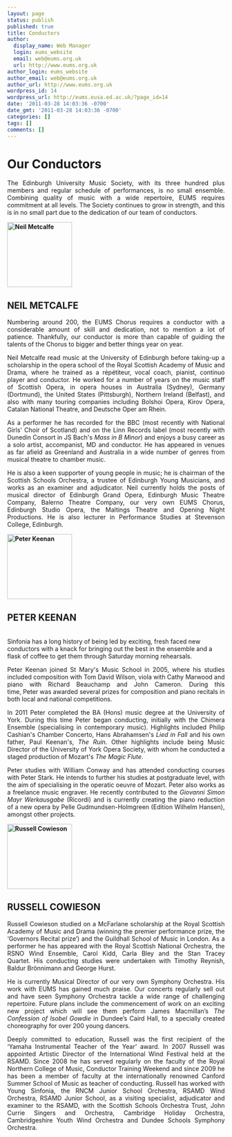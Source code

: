 ```yaml
---
layout: page
status: publish
published: true
title: Conductors
author:
  display_name: Web Manager
  login: eums_website
  email: web@eums.org.uk
  url: http://www.eums.org.uk
author_login: eums_website
author_email: web@eums.org.uk
author_url: http://www.eums.org.uk
wordpress_id: 14
wordpress_url: http://eums.eusa.ed.ac.uk/?page_id=14
date: '2011-03-28 14:03:36 -0700'
date_gmt: '2011-03-28 14:03:36 -0700'
categories: []
tags: []
comments: []
---
```

<h1 style="text-align: justify;">Our Conductors</h1></p>
<p style="text-align: justify;">The Edinburgh University Music Society, with its three hundred plus members and regular schedule of performances, is no small ensemble. Combining quality of music with a wide repertoire, EUMS requires commitment at all levels. The Society continues to grow in strength, and this is in no small part due to the dedication of our team of conductors.</p></p>
<div class="mceTemp" style="text-align: justify;">
<dl class="wp-caption alignleft" style="width: 150px;">
<dt class="wp-caption-dt"><strong><img title="Neil Metcalfe" src="http://eums.eusa.ed.ac.uk/wp-content/uploads/images/people/neil_square_b&amp;w.jpg" alt="Neil Metcalfe" width="150" height="150" /></strong></dt></dl></div></p>
<h2 style="text-align: justify;"><strong>NEIL METCALFE</strong></h2></p>
<p style="text-align: justify;">Numbering around 200, the EUMS Chorus requires a conductor with a considerable amount of skill and dedication, not to mention a lot of patience. Thankfully, our conductor is more than capable of guiding the talents of the Chorus to bigger and better things year on year.</p></p>
<p style="text-align: justify;">Neil Metcalfe read music at the University of Edinburgh before taking-up a scholarship in the opera school of the Royal Scottish Academy of Music and Drama, where he trained as a r&eacute;p&eacute;titeur, vocal coach, pianist, continuo player and conductor.&nbsp;He worked for a number of years on the music staff of Scottish Opera, in opera houses in Australia (Sydney), Germany (Dortmund), the United States (Pittsburgh), Northern Ireland (Belfast), and also with many touring companies including Bolshoi Opera, Kirov Opera, Catalan National Theatre, and Deutsche Oper am Rhein.</p></p>
<p style="text-align: justify;">As a performer he has recorded for the BBC (most recently with National Girls' Choir of Scotland) and on the Linn Records label (most recently with Dunedin Consort in JS Bach's <em>Mass in B Minor</em>) and enjoys a busy career as a solo artist, accompanist, MD and conductor. He has appeared in venues as far afield as Greenland and Australia in a wide number of genres from musical theatre to chamber music.</p></p>
<p style="text-align: justify;">He is also a keen supporter of young people in music; he is chairman of the Scottish Schools Orchestra, a trustee of Edinburgh Young Musicians, and works as an examiner and adjudicator. Neil currently holds the posts of musical director of Edinburgh Grand Opera, Edinburgh Music Theatre Company, Balerno Theatre Company, our very own EUMS Chorus, Edinburgh Studio Opera, the Maltings Theatre and Opening Night Productions. He is also lecturer in Performance Studies at Stevenson College, Edinburgh.</p></p>
<div class="mceTemp" style="text-align: justify;">
<dl class="wp-caption alignleft" style="width: 150px;">
<dt class="wp-caption-dt"><strong><img title="Peter Keenan" src="http://eums.eusa.ed.ac.uk/wp-content/uploads/images/people/peter_square.jpg" alt="Peter Keenan" width="150" height="150" /></strong></dt></dl></div></p>
<h2><strong>PETER KEENAN</strong></h2><br />
Sinfonia has a long history of being led by exciting, fresh faced new conductors with a knack for bringing out the best in the ensemble and a flask of coffee to get them through Saturday morning rehearsals.</p></p>
<p style="text-align: justify;">Peter&nbsp;Keenan&nbsp;joined St Mary's Music School in 2005, where his studies included composition with Tom David Wilson, viola with Cathy Marwood and piano with Richard Beauchamp and John Cameron. During this time,&nbsp;Peter&nbsp;was awarded several prizes for composition and piano recitals in both local and national competitions.</p></p>
<p style="text-align: justify;">In 2011&nbsp;Peter&nbsp;completed the BA (Hons) music degree at the University of York. During this time&nbsp;Peter&nbsp;began conducting, initially with the Chimera Ensemble (specialising in contemporary music). Highlights included Philip Cashian's Chamber Concerto, Hans Abrahamsen's&nbsp;<i>Lied in Fall</i>&nbsp;and his own father, Paul&nbsp;Keenan's,&nbsp;<i>The Ruin</i>. Other highlights include being Music Director of the University of York Opera Society, with whom he conducted a staged production of Mozart's&nbsp;<i>The Magic Flute</i>.</p></p>
<p style="text-align: justify;">Peter&nbsp;studies with William Conway and has attended conducting courses with&nbsp;Peter&nbsp;Stark. He intends to further his studies at postgraduate level, with the aim of specialising in the operatic oeuvre of Mozart.&nbsp;Peter&nbsp;also works as a freelance music engraver. He recently contributed to the&nbsp;<i>Giovanni Simon Mayr Werkausgabe</i>&nbsp;(Ricordi) and is currently creating the piano reduction of a new opera by Pelle Gudmundsen-Holmgreen (Edition Wilhelm Hansen), amongst other projects.</p></p>
<div class="mceTemp" style="text-align: justify;">
<dl class="wp-caption alignleft" style="width: 150px;">
<dt class="wp-caption-dt"><strong><img title="Russell Cowieson" src="http://eums.eusa.ed.ac.uk/wp-content/uploads/images/people/russell_square_b&amp;w.jpg" alt="Russell Cowieson" width="150" height="150" /></strong></dt></dl></div></p>
<h2 style="text-align: justify;"><strong>RUSSELL COWIESON</strong></h2></p>
<p style="text-align: justify;">Russell Cowieson studied on a McFarlane scholarship at the Royal Scottish Academy of Music and Drama (winning the premier performance prize, the &lsquo;Governors Recital prize&rsquo;) and the Guildhall School of Music in London. As a performer he has appeared with the Royal Scottish National Orchestra, the RSNO Wind Ensemble, Carol Kidd, Carla Bley and the Stan Tracey Quartet.&nbsp;His conducting studies were undertaken with Timothy Reynish, Baldur Br&ouml;nnimann and George Hurst.</p></p>
<p style="text-align: justify;">He is currently Musical Director of our very own Symphony Orchestra. His work with EUMS has gained much praise. Our concerts regularly sell out and have seen Symphony Orchestra tackle a wide range of challenging repertoire. Future plans include the commencement of work on an exciting new project which will see them perform James Macmillan&rsquo;s <em>The Confession of Isobel Gowdie</em> in Dundee&rsquo;s Caird Hall, to a specially created choreography for over 200 young dancers.</p></p>
<p style="text-align: justify;">Deeply committed to education, Russell was the first recipient of the &lsquo;Yamaha Instrumental Teacher of the Year&rsquo; award. In 2007 Russell was appointed Artistic Director of the International Wind Festival held at the RSAMD. Since 2008 he has served regularly on the faculty of the Royal Northern College of Music, Conductor Training Weekend and since 2009 he has been a member of faculty at the internationally renowned Canford Summer School of Music as teacher of conducting. Russell has worked with Young Sinfonia, the RNCM Junior School Orchestra, RSAMD Wind Orchestra, RSAMD Junior School, as a visiting specialist, adjudicator and examiner to the RSAMD, with the Scottish Schools Orchestra Trust, John Currie Singers and Orchestra, Cambridge Holiday Orchestra, Cambridgeshire Youth Wind Orchestra and Dundee Schools Symphony Orchestra.</p></p>
